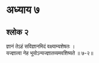 # अध्याय ७

## श्लोक २

ज्ञानं तेऽहं सविज्ञानमिदं वक्ष्याम्यशेषतः ।<br>यज्ज्ञात्वा नेह भूयोऽन्यज्ज्ञातव्यमवशिष्यते ॥ ७-२॥<br><br>

